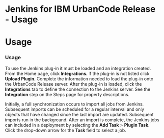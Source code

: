 
Jenkins for IBM UrbanCode Release - Usage
=========================================

# Usage


### Usage


To use the Jenkins plug-in it must be loaded and an integration created. From the Home page, click
**Integrations**. If the plug-in is not listed click **Upload Plugin**. Complete the information needed to load the
plug-in onto the UrbanCode Release server. After the plug-in is loaded, click the **Integrations** tab to define the
connection to the Jenkins server. See the **Integration** step on the Steps page for property descriptions.


Initially, a full synchronization occurs to import all jobs from Jenkins. Subsequent imports can be scheduled for a
regular interval and only objects that have changed since the last import are updated. Subsequent imports run in the
background. After an import is complete, the Jenkins jobs can included in a deployment by selecting the **Add Task** >
**Plugin Task**. Click the drop-down arrow for the **Task** field to select a job.

